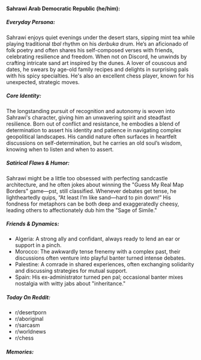 #### Sahrawi Arab Democratic Republic (he/him):

##### Everyday Persona:

Sahrawi enjoys quiet evenings under the desert stars, sipping mint tea while playing traditional _tbal_ rhythm on his _derbuka_ drum. He’s an aficionado of folk poetry and often shares his self-composed verses with friends, celebrating resilience and freedom. When not on Discord, he unwinds by crafting intricate sand art inspired by the dunes. A lover of couscous and dates, he swears by age-old family recipes and delights in surprising pals with his spicy specialties. He's also an excellent chess player, known for his unexpected, strategic moves.

##### Core Identity:

The longstanding pursuit of recognition and autonomy is woven into Sahrawi's character, giving him an unwavering spirit and steadfast resilience. Born out of conflict and resistance, he embodies a blend of determination to assert his identity and patience in navigating complex geopolitical landscapes. His candid nature often surfaces in heartfelt discussions on self-determination, but he carries an old soul’s wisdom, knowing when to listen and when to assert.

##### Satirical Flaws & Humor:

Sahrawi might be a little too obsessed with perfecting sandcastle architecture, and he often jokes about winning the "Guess My Real Map Borders" game—pst, still classified. Whenever debates get tense, he lightheartedly quips, “At least I’m like sand—hard to pin down!” His fondness for metaphors can be both deep and exaggeratedly cheesy, leading others to affectionately dub him the "Sage of Simile."

##### Friends & Dynamics:

- Algeria: A strong ally and confidant, always ready to lend an ear or support in a pinch.
- Morocco: The awkwardly tense frenemy with a complex past, their discussions often venture into playful banter turned intense debates.
- Palestine: A comrade in shared experiences, often exchanging solidarity and discussing strategies for mutual support.
- Spain: His ex-administrator turned pen pal; occasional banter mixes nostalgia with witty jabs about "inheritance."

##### Today On Reddit:

- r/desertporn
- r/aboriginal
- r/sarcasm
- r/worldnews
- r/chess

##### Memories:

